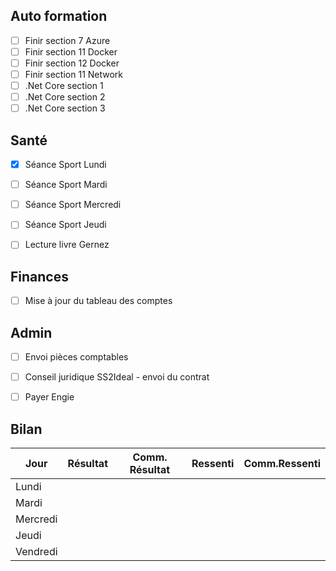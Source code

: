 

## Auto formation

- [ ] Finir section 7 Azure
- [ ] Finir section 11 Docker
- [ ] Finir section 12 Docker
- [ ] Finir section 11 Network
- [ ] .Net Core section 1
- [ ] .Net Core section 2
- [ ] .Net Core section 3
## Santé

- [x] Séance Sport Lundi
- [ ] Séance Sport Mardi
- [ ] Séance Sport Mercredi
- [ ] Séance  Sport Jeudi
- [ ] Lecture livre Gernez


## Finances

- [ ] Mise à jour du tableau des comptes

## Admin 

- [ ] Envoi pièces comptables
- [ ] Conseil juridique SS2Ideal - envoi du contrat
- [ ] Payer Engie


## Bilan

| Jour     | Résultat | Comm. Résultat | Ressenti | Comm.Ressenti |
| -------- | -------- | -------------- | -------- | ------------- |
| Lundi    |          |                |          |               |
| Mardi    |          |                |          |               |
| Mercredi |          |                |          |               |
| Jeudi    |          |                |          |               |
| Vendredi |          |                |          |               |

